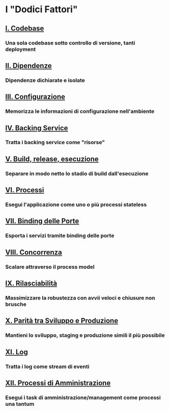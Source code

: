 I "Dodici Fattori"
==================

## [I. Codebase](./codebase)

### Una sola codebase sotto controllo di versione, tanti deployment

## [II. Dipendenze](./dependencies)

### Dipendenze dichiarate e isolate

## [III. Configurazione](./config)

### Memorizza le informazioni di configurazione nell'ambiente

## [IV. Backing Service](./backing-services)

### Tratta i backing service come "risorse"

## [V. Build, release, esecuzione](./build-release-run)

### Separare in modo netto lo stadio di build dall'esecuzione

## [VI. Processi](./processes)

### Esegui l'applicazione come uno o più processi stateless

## [VII. Binding delle Porte](./port-binding)

### Esporta i servizi tramite binding delle porte

## [VIII. Concorrenza](./concurrency)

### Scalare attraverso il process model

## [IX. Rilasciabilità](./disposability)

### Massimizzare la robustezza con avvii veloci e chiusure non brusche

## [X. Parità tra Sviluppo e Produzione](./dev-prod-parity)

### Mantieni lo sviluppo, staging e produzione simili il più possibile

## [XI. Log](./logs)

### Tratta i log come stream di eventi

## [XII. Processi di Amministrazione](./admin-processes)

### Esegui i task di amministrazione/management come processi una tantum
